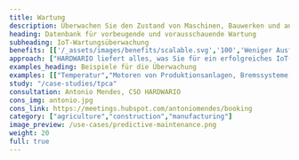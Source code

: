 ```yaml
---
title: Wartung
description: Überwachen Sie den Zustand von Maschinen, Bauwerken und anderen Objekten über einen längeren Zeitraum. Vermeidung von Produktionsausfällen, Einstürzen von Strukturen und anderen Problemen.
heading: Datenbank für vorbeugende und vorausschauende Wartung
subheading: IoT-Wartungsüberwachung
benefits: [['/_assets/images/benefits/scalable.svg','100','Weniger Ausfälle','Durch kontinuierliche Überwachung werden Risikosituationen frühzeitig erkannt und unerwartete Ausfälle verhindert.'],['/_assets/images/benefits/document.svg','100','Geringere Instandhaltungskosten','Vorbeugende und vorausschauende Instandhaltung führt langfristig zu niedrigeren Betriebskosten.'],['/_assets/images/benefits/implementation.svg','100','100%ige Betriebstransparenz','Ständiger Überblick über den Betrieb und den Zustand der Umgebung, der Maschinen und der Strukturen']]
approach: ["HARDWARIO liefert alles, was Sie für ein erfolgreiches IoT-Wartungsüberwachungsprojekt benötigen - von Geräten bis hin zu Cloud-Umgebungen und APIs.","Unsere Produkte und Dienstleistungen umfassen IoT-Geräte und -Sensoren, die von überall aus über LPWAN-Netzwerke leicht mit dem Internet verbunden werden können, Konnektivität, Cloud-basiertes Gerätemanagement und APIs für die Integration mit anderen Systemen."]
examples_heading: Beispiele für die Überwachung
examples: [["Temperatur","Motoren von Produktionsanlagen, Bremssysteme, Lagerbereiche"],["Impulse", "Messung von Strom-, Wasser-, Luft- und anderen Verbräuchen"],["Drehung"],["Abstand", "Füllstand von Auffangwannen und Silos"],["Vibration, Stoß und Neigung", "Brücken, Stahlkonstruktionen, Dächer, Maschinen"]]
study: "/case-studies/tpca"
consultation: Antonio Mendes, CSO HARDWARIO
cons_img: antonio.jpg
cons_link: https://meetings.hubspot.com/antoniomendes/booking
category: ["agriculture","construction","manufacturing"]
image_preview: /use-cases/predictive-maintenance.png
weight: 20
full: true
---
```

